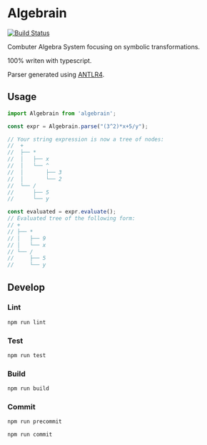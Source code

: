 # Algebrain
[![Build Status](https://travis-ci.com/dedoussis/algebrain.ts.svg?token=Sgwg8sRpH88p8zZAzn72&branch=master)](https://travis-ci.com/dedoussis/algebrain.ts)

Combuter Algebra System focusing on symbolic transformations.

100% writen with typescript.

Parser generated using [ANTLR4](https://www.antlr.org/).

## Usage

```javascript
import Algebrain from 'algebrain';

const expr = Algebrain.parse("(3^2)*x+5/y");

// Your string expression is now a tree of nodes:
//  +
//  ├── *
//  │   ├── x
//  │   └── ^
//  │       ├── 3
//  │       └── 2
//  └── /
//      ├── 5
//      └── y

const evaluated = expr.evaluate();
// Evaluated tree of the following form:
// +
// ├── *
// │   ├── 9
// │   └── x
// └── /
//     ├── 5
//     └── y 

```

## Develop


### Lint
```bash
npm run lint
```

### Test
```bash
npm run test
```

### Build
```bash
npm run build
```

### Commit
```bash
npm run precommit
```
```bash
npm run commit
```
